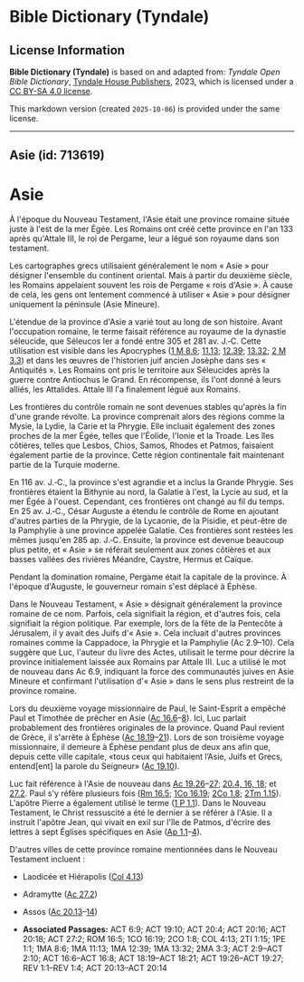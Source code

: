 # Bible Dictionary (Tyndale)

## License Information

**Bible Dictionary (Tyndale)** is based on and adapted from: _Tyndale Open Bible Dictionary_, [Tyndale House Publishers](https://tyndaleopenresources.com/), 2023, which is licensed under a [CC BY-SA 4.0 license](https://creativecommons.org/licenses/by-sa/4.0/legalcode.en).

This markdown version (created `2025-10-06`) is provided under the same license.



--------------------------------

## Asie (id: 713619)

Asie
====

À l'époque du Nouveau Testament, l'Asie était une province romaine située juste à l'est de la mer Égée. Les Romains ont créé cette province en l'an 133 après qu'Attale III, le roi de Pergame, leur a légué son royaume dans son testament.

Les cartographes grecs utilisaient généralement le nom « Asie » pour désigner l'ensemble du continent oriental. Mais à partir du deuxième siècle, les Romains appelaient souvent les rois de Pergame « rois d'Asie ». À cause de cela, les gens ont lentement commencé à utiliser « Asie » pour désigner uniquement la péninsule (Asie Mineure).

L'étendue de la province d'Asie a varié tout au long de son histoire. Avant l'occupation romaine, le terme faisait référence au royaume de la dynastie séleucide, que Séleucos Ier a fondé entre 305 et 281 av. J.‑C. Cette utilisation est visible dans les Apocryphes ([1 M 8\.6](https://ref.ly/1Macc8:6); [11\.13](https://ref.ly/1Macc11:13); [12\.39](https://ref.ly/1Macc12:39); [13\.32](https://ref.ly/1Macc13:32); [2 M 3\.3](https://ref.ly/2Macc3:3)) et dans les œuvres de l'historien juif ancien Josèphe dans ses « Antiquités ». Les Romains ont pris le territoire aux Séleucides après la guerre contre Antiochus le Grand. En récompense, ils l'ont donné à leurs alliés, les Attalides. Attale III l'a finalement légué aux Romains.

Les frontières du contrôle romain ne sont devenues stables qu'après la fin d'une grande révolte. La province comprenait alors des régions comme la Mysie, la Lydie, la Carie et la Phrygie. Elle incluait également des zones proches de la mer Égée, telles que l'Éolide, l'Ionie et la Troade. Les îles côtières, telles que Lesbos, Chios, Samos, Rhodes et Patmos, faisaient également partie de la province. Cette région continentale fait maintenant partie de la Turquie moderne.

En 116 av. J.‑C., la province s'est agrandie et a inclus la Grande Phrygie. Ses frontières étaient la Bithynie au nord, la Galatie à l'est, la Lycie au sud, et la mer Égée à l'ouest. Cependant, ces frontières ont changé au fil du temps. En 25 av. J.‑C., César Auguste a étendu le contrôle de Rome en ajoutant d'autres parties de la Phrygie, de la Lycaonie, de la Pisidie, et peut\-être de la Pamphylie à une province appelée Galatie. Ces frontières sont restées les mêmes jusqu'en 285 ap. J.‑C. Ensuite, la province est devenue beaucoup plus petite, et « Asie » se référait seulement aux zones côtières et aux basses vallées des rivières Méandre, Caystre, Hermus et Caïque.

Pendant la domination romaine, Pergame était la capitale de la province. À l'époque d'Auguste, le gouverneur romain s'est déplacé à Éphèse.

Dans le Nouveau Testament, « Asie » désignait généralement la province romaine de ce nom. Parfois, cela signifiait la région, et d'autres fois, cela signifiait la région politique. Par exemple, lors de la fête de la Pentecôte à Jérusalem, il y avait des Juifs d'« Asie ». Cela incluait d'autres provinces romaines comme la Cappadoce, la Phrygie et la Pamphylie (Ac 2\.9–10\). Cela suggère que Luc, l'auteur du livre des Actes, utilisait le terme pour décrire la province initialement laissée aux Romains par Attale III. Luc a utilisé le mot de nouveau dans Ac 6\.9, indiquant la force des communautés juives en Asie Mineure et confirmant l'utilisation d'« Asie » dans le sens plus restreint de la province romaine.

Lors du deuxième voyage missionnaire de Paul, le Saint\-Esprit a empêché Paul et Timothée de prêcher en Asie ([Ac 16\.6](https://ref.ly/Acts16:6-Acts16:8)–[8](https://ref.ly/Acts16:6-Acts16:8)). Ici, Luc parlait probablement des frontières originales de la province. Quand Paul revient de Grèce, il s'arrête à Éphèse ([Ac 18\.19](https://ref.ly/Acts18:19-Acts18:21)–[21](https://ref.ly/Acts18:19-Acts18:21)). Lors de son troisième voyage missionnaire, il demeure à Éphèse pendant plus de deux ans afin que, depuis cette ville capitale, «tous ceux qui habitaient l’Asie, Juifs et Grecs, entend\[ent] la parole du Seigneur» ([Ac 19\.10](https://ref.ly/Acts19:10)).

Luc fait référence à l'Asie de nouveau dans [Ac 19\.26](https://ref.ly/Acts19:26-Acts19:27)–[27](https://ref.ly/Acts19:26-Acts19:27); [20\.4, 16, 18](https://ref.ly/Acts20:4); et [27\.2](https://ref.ly/Acts27:2). Paul s'y réfère plusieurs fois ([Rm 16\.5](https://ref.ly/Rom16:5); [1Co 16\.19](https://ref.ly/1Cor16:19); [2Co 1\.8](https://ref.ly/2Cor1:8); [2Tm 1\.15](https://ref.ly/2Tim1:15)). L'apôtre Pierre a également utilisé le terme ([1 P 1\.1](https://ref.ly/1Pet1:1)). Dans le Nouveau Testament, le Christ ressuscité a été le dernier à se référer à l'Asie. Il a instruit l'apôtre Jean, qui vivait en exil sur l'île de Patmos, d'écrire des lettres à sept Églises spécifiques en Asie ([Ap 1\.1](https://ref.ly/Rev1:1-Rev1:4)–[4](https://ref.ly/Rev1:1-Rev1:4)).

D'autres villes de cette province romaine mentionnées dans le Nouveau Testament incluent :

* Laodicée et Hiérapolis ([Col 4\.13](https://ref.ly/Col4:13))
* Adramytte ([Ac 27\.2](https://ref.ly/Acts27:2))
* Assos ([Ac 20\.13](https://ref.ly/Acts20:13-Acts20:14)–[14](https://ref.ly/Acts20:13-Acts20:14))

* **Associated Passages:** ACT 6:9; ACT 19:10; ACT 20:4; ACT 20:16; ACT 20:18; ACT 27:2; ROM 16:5; 1CO 16:19; 2CO 1:8; COL 4:13; 2TI 1:15; 1PE 1:1; 1MA 8:6; 1MA 11:13; 1MA 12:39; 1MA 13:32; 2MA 3:3; ACT 2:9–ACT 2:10; ACT 16:6–ACT 16:8; ACT 18:19–ACT 18:21; ACT 19:26–ACT 19:27; REV 1:1–REV 1:4; ACT 20:13–ACT 20:14


